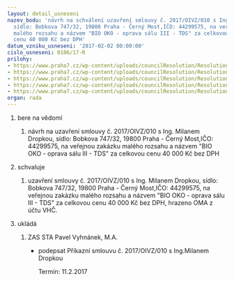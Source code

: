 ```yaml
---
layout: detail_usneseni
nazev_bodu: 'návrh na schválení uzavření smlouvy č. 2017/OIVZ/010 s Ing. Milanem Dropkou,
  sídlo: Bobkova 747/32, 19800 Praha - Černý Most,IČO: 44299575, na veřejnou zakázku
  malého rozsahu a názvem "BIO OKO - oprava sálu III - TDS" za celkovou maximální
  cenu 40 000 Kč bez DPH'
datum_vzniku_usneseni: '2017-02-02 00:00:00'
cislo_usneseni: 0106/17-R
prilohy:
- https://www.praha7.cz/wp-content/uploads/councilResolution/Resolutions/28815/export/1Duvodovazprava~163690.docx
- https://www.praha7.cz/wp-content/uploads/councilResolution/Resolutions/28815/export/2PrikaznismlouvaTDS~163689.doc
- https://www.praha7.cz/wp-content/uploads/councilResolution/Resolutions/28815/export/3Plnamoc~163688.doc
- https://www.praha7.cz/wp-content/uploads/councilResolution/Resolutions/28815/export/4SmlouvaodiloBIOOKOIII~163687.doc
- https://www.praha7.cz/wp-content/uploads/councilResolution/Resolutions/28815/export/export~296799.pdf
organ: rada
---
```

<OL class=urzList_view id=urzList>
<LI class=urzClass1><SPAN name="1">bere na vědomí</SPAN>
<OL class=urzOlClass>
<LI class=urzClass2 style="TEXT-ALIGN: left"><SPAN>
<P>návrh na uzavření smlouvy č. 2017/OIVZ/010 s Ing. Milanem Dropkou, sídlo: Bobkova 747/32, 19800 Praha - Černý Most,IČO: 44299575, na veřejnou zakázku malého rozsahu a názvem "BIO OKO - oprava sálu III - TDS" za celkovou cenu 40 000 Kč bez DPH</P></SPAN></LI></OL></LI>
<LI class=urzClass1><SPAN name="24">schvaluje</SPAN>
<OL class=urzOlClass>
<LI class=urzClass2 style="TEXT-ALIGN: left"><SPAN>
<P>uzavření smlouvy č. 2017/OIVZ/010 s Ing. Milanem Dropkou, sídlo: Bobkova 747/32, 19800 Praha - Černý Most,IČO: 44299575, na veřejnou zakázku malého rozsahu a názvem "BIO OKO - oprava sálu III - TDS" za celkovou cenu 40 000 Kč bez DPH, hrazeno OMA z účtu VHČ. <BR></P></SPAN></LI></OL></LI>
<LI class=urzClass1 id=urzUkoly><SPAN name="1">ukládá</SPAN>
<OL class=urzOlClass>
<LI class=urzClass2><SPAN>
<P>ZAS STA Pavel Vyhnánek, M.A.</P></SPAN>
<UL class=urzUlClass>
<LI class=urzClass3><SPAN>
<P>podepsat Příkazní smlouvu č. 2017/OIVZ/010 s Ing.Milanem Dropkou</P></SPAN><SPAN class=urzUkolTermin>Termín:&nbsp;11.2.2017</SPAN></LI></UL></LI></OL></LI></OL>